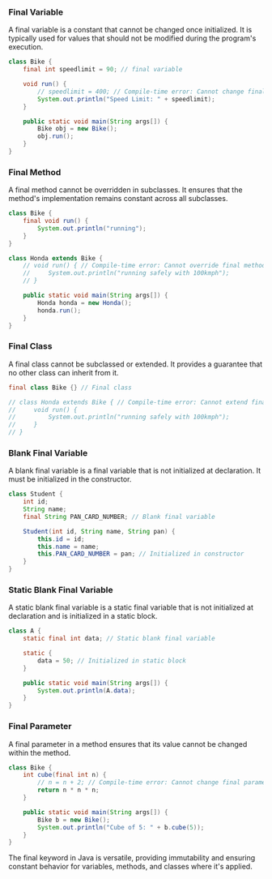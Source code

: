 
### Final Variable

A final variable is a constant that cannot be changed once initialized. It is typically used for values that should not be modified during the program's execution.

```java
class Bike {
    final int speedlimit = 90; // final variable

    void run() {
        // speedlimit = 400; // Compile-time error: Cannot change final variable
        System.out.println("Speed Limit: " + speedlimit);
    }

    public static void main(String args[]) {
        Bike obj = new Bike();
        obj.run();
    }
}
```

### Final Method

A final method cannot be overridden in subclasses. It ensures that the method's implementation remains constant across all subclasses.

```java
class Bike {
    final void run() {
        System.out.println("running");
    }
}

class Honda extends Bike {
    // void run() { // Compile-time error: Cannot override final method
    //     System.out.println("running safely with 100kmph");
    // }

    public static void main(String args[]) {
        Honda honda = new Honda();
        honda.run();
    }
}
```

### Final Class

A final class cannot be subclassed or extended. It provides a guarantee that no other class can inherit from it.

```java
final class Bike {} // Final class

// class Honda extends Bike { // Compile-time error: Cannot extend final class
//     void run() {
//         System.out.println("running safely with 100kmph");
//     }
// }
```

### Blank Final Variable

A blank final variable is a final variable that is not initialized at declaration. It must be initialized in the constructor.

```java
class Student {
    int id;
    String name;
    final String PAN_CARD_NUMBER; // Blank final variable

    Student(int id, String name, String pan) {
        this.id = id;
        this.name = name;
        this.PAN_CARD_NUMBER = pan; // Initialized in constructor
    }
}
```

### Static Blank Final Variable

A static blank final variable is a static final variable that is not initialized at declaration and is initialized in a static block.

```java
class A {
    static final int data; // Static blank final variable

    static {
        data = 50; // Initialized in static block
    }

    public static void main(String args[]) {
        System.out.println(A.data);
    }
}
```

### Final Parameter

A final parameter in a method ensures that its value cannot be changed within the method.

```java
class Bike {
    int cube(final int n) {
        // n = n + 2; // Compile-time error: Cannot change final parameter
        return n * n * n;
    }

    public static void main(String args[]) {
        Bike b = new Bike();
        System.out.println("Cube of 5: " + b.cube(5));
    }
}
```

The final keyword in Java is versatile, providing immutability and ensuring constant behavior for variables, methods, and classes where it's applied.
